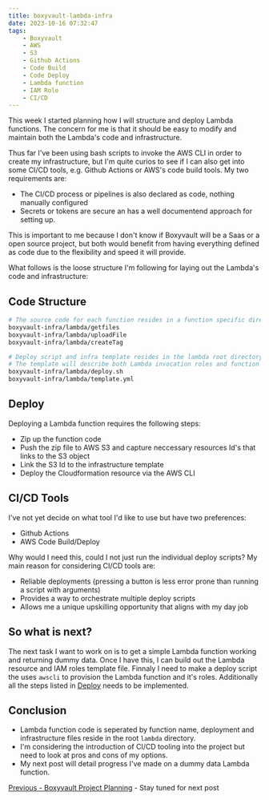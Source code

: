```yaml
---
title: boxyvault-lambda-infra
date: 2023-10-16 07:32:47
tags:
    - Boxyvault
    - AWS
    - S3
    - Github Actions
    - Code Build
    - Code Deploy
    - Lambda function
    - IAM Role
    - CI/CD
---
```


This week I started planning how I will structure and deploy Lambda functions. The concern for me is that it should be easy to modify and maintain both the Lambda's code and infrastructure.

Thus far I've been using bash scripts to invoke the AWS CLI in order to create my infrastructure, but I'm quite curios to see if I can also get into some CI/CD tools, e.g. Github Actions or AWS's code build tools. My two requirements are:

- The CI/CD process or pipelines is also declared as code, nothing manually configured
- Secrets or tokens are secure an has a well documentend approach for setting up.

This is important to me because I don't know if Boxyvault will be a Saas or a open source project, but both would benefit from having everything defined as code due to the flexibility and speed it will provide.

What follows is the loose structure I'm following for laying out the Lambda's code and infrastructure:

## Code Structure

```bash
# The source code for each function resides in a function specific directory
boxyvault-infra/lambda/getfiles
boxyvault-infra/lambda/uploadFile
boxyvault-infra/lambda/createTag

# Deploy script and infra template resides in the lambda root directory
# The template will describe both Lambda invocation roles and function resources
boxyvault-infra/lambda/deploy.sh
boxyvault-infra/lambda/template.yml
```

## Deploy

Deploying a Lambda function requires the following steps:

- Zip up the function code
- Push the zip file to AWS S3 and capture neccessary resources Id's that links to the S3 object
- Link the S3 Id to the infrastructure template
- Deploy the Cloudformation resource via the AWS CLI

## CI/CD Tools

I've not yet decide on what tool I'd like to use but have two preferences:

- Github Actions
- AWS Code Build/Deploy

Why would I need this, could I not just run the individual deploy scripts?
My main reason for considering CI/CD tools are:

- Reliable deployments (pressing a button is less error prone than running a script with arguments)
- Provides a way to orchestrate multiple deploy scripts
- Allows me a unique upskilling opportunity that aligns with my day job

## So what is next?

The next task I want to work on is to get a simple Lambda function working and returning dummy data. Once I have this, I can build out the Lambda resource and IAM roles template file. Finnaly I need to make a deploy script the uses `awscli` to provision the Lambda function and it's roles. Additionally all the steps listed in [Deploy](#deploy) needs to be implemented.

## Conclusion

- Lambda function code is seperated by function name, deployment and infrastructure files reside in the root `lambda` directory.
- I'm considering the introduction of CI/CD tooling into the project but need to look at pros and cons of my options.
- My next post will detail progress I've made on a dummy data Lambda function.

[Previous - Boxyvault Project Planning](https://jaxsbr.github.io/pkb-blog/2023/10/13/boxyvault-project-planning/) - Stay tuned for next post
